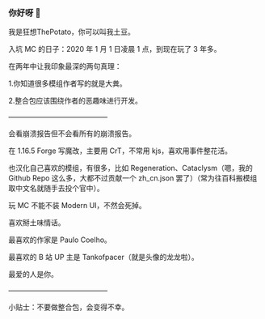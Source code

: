 ### 你好呀 👋

我是狂想ThePotato，你可以叫我土豆。

入坑 MC 的日子：2020 年 1 月 1 日凌晨 1 点，到现在玩了 3 年多。

在两年中让我印象最深的两句真理：

1.你知道很多模组作者写的就是大粪。

2.整合包应该围绕作者的恶趣味进行开发。

——————————————

会看崩溃报告但不会看所有的崩溃报告。

在 1.16.5 Forge 写魔改，主要用 CrT，不常用 kjs，喜欢用事件整花活。

也汉化自己喜欢的模组，有很多，比如 Regeneration、Cataclysm（嗯，我的 Github Repo 这么多，大都不过贡献一个 zh_cn.json 罢了）（常为往百科搬模组取中文名就随手去投个官中）。

玩 MC 不能不装 Modern UI，不然会死掉。

喜欢掰土味情话。

最喜欢的作家是 Paulo Coelho。

最喜欢的 B 站 UP 主是 Tankofpacer（就是头像的龙龙啦）。

最爱的人是你。

——————————————

小贴士：不要做整合包，会变得不幸。
